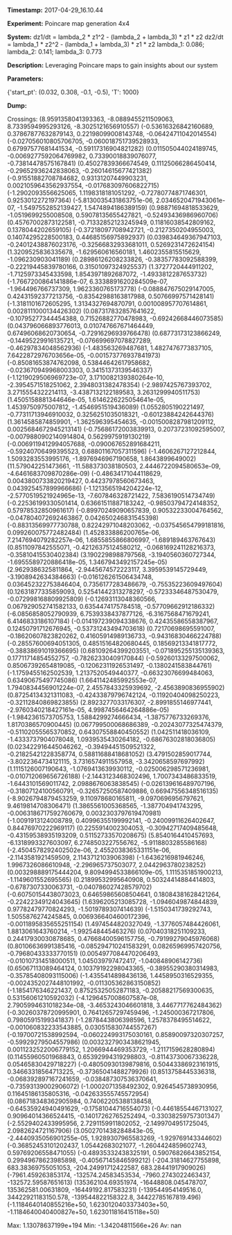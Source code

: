 **Timestamp:** 2017-04-29_16.10.44

**Experiment:** Poincare map generation 4x4

**System:**
dz1/dt = lambda_2 * z1^2 - (lambda_2 + lambda_3) * z1 * z2 
dz2/dt = lambda_1 * z2^2 - (lambda_1 + lambda_3) * z1 * z2 
lambda_1: 0.086; lambda_2: 0.141; lambda_3: 0.773

**Description:** Leveraging Poincare maps to gain insights about our system

**Parameters:**

{'start_pt': (0.032, 0.308, -0.1, -0.5), 'T': 1000}

**Dump:**



Crossings:
(8.9591358041393363, -8.0889455211509063, 8.7339594995293126, -8.3025121656910557)
(-0.53616326842160689, 0.37867877632879143, 0.22198099008143748, -0.06424711042014554)
(-0.027056010805706705, -0.060018751739528933, 0.67997577681441534, -0.59117316904821282)
(0.011505044024189745, -0.0069277592064769982, 0.73390018839076077, -0.73814478575167841)
(0.45027839366674549, 0.11125066286450414, -0.29652936242838063, -0.26014615677421382)
(-0.91551882708784682, 0.93131207449903231, 0.0021059643562937554, -0.017683097606822715)
(-1.2902093556625065, 1.1198318181051292, -0.72780774871746301, 0.9253012272197364)
(-5.8130035431863751e-06, 2.0346520471943061e-07, -1.5497552852139427, 1.5474894186389159)
(0.98871694818533629, -1.0519699255008508, 0.59078135655427821, -0.52493436986960706)
(0.45767002873122581, -0.71332852123245949, 0.11816038542809162, 0.1378044202659105)
(-0.37218097708942721, -0.2127350204955003, 0.14074295228500183, 0.44685156975892937)
(0.039834649367947103, -0.24012438876023176, -0.32566832933681011, 0.5269231472624154)
(1.3209525836335678, -1.629560616560181, 1.4602355815515629, -1.096230903041189)
(0.28986126208233826, -0.38357783092588399, -0.22219445839780166, 0.31501097324925537)
(1.3727720444911202, -1.7125973345433598, 1.8543971892687072, -1.4933812287653732)
(-1.7667200864141886e-07, 6.3338891620284509e-07, -1.964496766737309, 1.9623360765173778)
(-0.088847675029147005, 0.42431592377213756, -0.83542988163817988, 0.50766997571428141)
(-1.3181101672605295, 1.3134327694870791, 0.001008957707614861, 0.0028111000134426302)
(0.087317832857641622, -0.10795277344454388, 0.71526882770478983, -0.69242668446073585)
(0.043796066893776013, 0.010747667671464449, 0.67496068620730654, -0.72916296939766478)
(0.68773173123866249, -0.14495229916135721, -0.076699697078827289, -0.46297834048562936)
(-1.483563269487681, 1.4827476773837105, 7.6422872976703656e-05, -0.001573776937841973)
(-0.85081653874762098, 0.53844642617958682, -0.023670949968003303, 0.34151373139546337)
(-1.1219029506969723e-07, 3.1710082139380264e-10, -2.3954571518251062, 2.3948031382478354)
(-2.9897425767393702, 3.2715554322214113, -3.4387132122189583, 3.2631299940511753)
(1.4505158881344646e-05, 1.6146226225054641e-05, 1.4539750975007812, -1.4546951519436089)
(1.0552805190221497, -0.77311713946910032, 0.3256251035018321, -0.60123884242644376)
(1.3614585874859901, -1.362596395454635, -0.0015008287981209112, 0.0025684672945213141)
(-0.75686172003839913, 0.20737231092595007, -0.0079880902140914804, 0.5629975919130219)
(-0.0069119412994057688, -0.090067652891684211, -0.59240706499395523, 0.68801167057311596)
(-1.4606267127212844, 1.5093283553995176, -1.8976946967190658, 1.8643899649002)
(11.579042251473661, -11.588373038180503, 2.4446722094580653e-09, -4.6461683709870286e-09)
(-0.48634171044118629, 0.0043800733820219427, 0.44237978560673463, 0.043925457899966686)
(-1.1213565194204224e-12, -2.5770519521924965e-13, -7.607846328721422, 7.5836190514734749)
(-0.22536199330501414, 0.63661511887183242, -0.98503794724148352, 0.57978532850961617)
(-0.89970249090657839, 0.90532233004764562, -0.047804072692463867, 0.042650246831545398)
(-0.88313569977730788, 0.82242971048203062, -0.037545654799181816, 0.099260075772482484)
(1.452833886200765e-06, 7.2147694079282257e-06, 1.6855855866806997, -1.689189463767643)
(0.8511097842555071, -0.42126375124580212, -0.068169241128216373, -0.35810415530402384)
(3.1902298988797568, -3.1940560360727344, -1.6955589720886418e-05, 1.3467943492157245e-05)
(2.9629386325811864, -2.9445674572223117, 3.3959539145729449, -3.1908942634384663)
(-0.016126261506434748, 0.036452322753846404, 0.7356177283486679, -0.75535223609497604)
(0.12631877335859093, 0.52541442313278297, -0.57233346487530479, -0.072998168809925809)
(-0.12693113048360566, 0.067929052741582133, 0.6354474175784518, -0.57709662912186332)
(-6.0856858052790939, 6.7539338437877126, -6.3167568471679241, 6.4146833186107184)
(-0.014197239094338676, 0.42435586558387967, 0.12450791712676945, -0.53731243494703618)
(0.72170698695591007, -0.18620607823820262, 0.41605914989136733, -0.94316830466224788)
(-0.28557600694051305, 0.48515164820680445, 0.18569213341817772, -0.38838691019366695)
(0.68109264399203551, -0.071895255135139363, 0.17711714854552757, -0.78262330409170844)
(-0.59260133297500062, 0.85067392654819085, -0.12062311926531497, -0.1380241583844761)
(-1.1759455162502539, 1.2137520549440377, -0.66323076699484063, 0.63490675497745086)
(1.6641142485992553e-07, 1.7940834456901224e-07, 2.4557843325939692, -2.4563890836955902)
(0.87254134321311083, -0.42433879796742124, -0.11920404098250223, -0.32112840869823855)
(2.8923277033176307, -2.8991855146977441, -2.9760340218427161e-05, 4.9987456464264886e-05)
(-1.9842361573705753, 1.5884299274666434, -1.3875776733269376, 1.8170386570900445)
(0.067799500068686389, -0.20243077325474379, -0.51102055565370852, 0.64307558840450552)
(1.042511418036109, -1.4333737904078048, 1.0939535430264182, -0.68676302818036805)
(0.023422916445046262, -0.39494451509521322, -0.21825421228358774, 0.58811688418681052)
(3.4791502859017744, -3.8022364734121115, 3.7316574911557958, -3.3420658597697992)
(1.1115126007190643, -1.0769413639930112, -0.025006298571236981, -0.010712069656726188)
(-2.1443123468302496, 1.7007343486833519, -1.6443101569011742, 2.0988676063838545)
(-0.026139616489707196, -0.31807124100560791, -0.32657250587409886, 0.66947556348516135)
(-8.9026794879453259, 9.110978680165811, -9.0970696956797621, 9.4619814708306471)
(1.3865561005368565, -1.387704941743295, -0.0063186717592760679, 0.0032303797619470981)
(-1.0091913124008789, 0.40996355199992141, -0.24009911626402647, 0.84476970222969117)
(0.2255914002304053, -0.30942717409485648, -0.43159538935193209, 0.51152733570208675)
(5.8540164410457693, -6.1318993327603097, 6.2748503227556762, -5.9118803285586168)
(-2.4504578292402502e-06, 2.4552038365331151e-06, -2.1143581921459509, 2.1143712103906398)
(-1.6436216981946246, 1.9967326086610948, -2.296965737503077, 2.0442963780238252)
(0.003298889175444204, 9.8094994533866109e-05, 1.1115351851900213, -1.1149601552695565)
(0.21899532995640908, 0.50324414884414803, -0.6787307330063731, -0.040786027428579702)
(-0.60750154438073023, 0.64659865608504641, 0.18084381628421264, -0.22422349124043645)
(1.6396205213085728, -1.0946049874844839, 0.97782479770824293, -1.5019789307414639)
(-1.5150341739292743, 1.5055876274245845, 0.0069366404600172396, -0.0011895835655251154)
(1.4974544820327049, -1.3776057484426061, 1.8813061643760214, -1.992548445463276)
(0.07040318251109233, 0.24417930030878685, 0.47668400596157756, -0.79199279045976068)
(0.80106636991385416, -0.085294710241583291, 0.08265969957420756, -0.79680433333770151)
(0.0054977084470206493, -0.010107314518000511, 1.045039797472417, -1.040848906142736)
(0.65067113089464124, 0.10379192298043365, -0.38955290380314983, -0.35785408093115006)
(-1.4355414898436136, 1.4458950316529355, -0.0024352027448101992, -0.011305362863150852)
(-1.1854176346221437, 0.87525325052871183, -0.20588217569300635, 0.53156061210592032)
(-4.1296457008607587e-08, 2.7905994631018234e-08, -3.4653243046601818, 3.4467717762484362)
(-0.30260378720995901, 0.76412657297459496, -1.245000367217806, 0.79805915199341837)
(-1.2878443806398596, 1.2578378495514622, -0.001060832233543885, 0.030515830744557267)
(-0.19700721538992594, -0.060224993175030161, 0.85890097320307257, -0.59929279504557986)
(0.0032327903438621945, 0.0011232522006779152, 1.2066944469353729, -1.2117159628280894)
(0.11455960501968843, 0.65392994319298803, -0.81143730067336228, 0.05465830429718227)
(-0.48050930139879816, 0.50443386923161915, 0.34663318564713225, -0.37365041488279926)
(0.8513758445336318, -0.068392897167241659, -0.038487307536370641, -0.73593139002906072)
(-1.0002071358492302, 0.9264545738930956, 0.11645186135805316, -0.042633555745572954)
(0.086718348362905984, 0.74062205388138458, -0.64535924940491629, -0.17581044716554073)
(-0.44618554467131027, 0.90964014366524415, -0.14017262765252494, -0.33038259757301347)
(-2.5529402433995956, 2.7291159911802052, -2.1499704951725045, 2.0982624721167906)
(3.0502701438284843e-05, -2.4440935056901255e-05, 1.9289307965583269, -1.929769143344602)
(-0.36852453101202437, 1.05442683021077, -1.2604424859602743, 0.59769206558471055)
(-0.48935332438325191, 0.59076826643852154, 0.29949678623985898, -0.40567145846599212)
(-204.31814627755898, 683.38369755051053, -204.24991712422587, 683.28441917909026)
(-7961.459263853174, -132574.24583453534, -7960.2743022463437, -132572.59587651613)
(135362104.69351974, -16448808.045478707, 135362581.00631809, -16449192.817583231)
(-139544954149516.0, 34422921183150.578, -139544822158322.8, 34422785167819.496)
(-1.1184640140855216e+50, 1.6230120403373403e+50, -1.1184640040400827e+50, 1.623011816415118e+50)

Max:
1.13078637199e+194
Min:
-1.34204811566e+26
Av:
nan